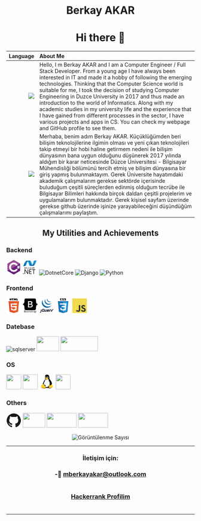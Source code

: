 <h1 align="center"> Berkay AKAR</h1>

<h1 align='center'> Hi there 👋</h1>

| **Language** | **About Me** |
| -------------: | :------------- |
| <img src="https://bewerbung.co/wp-content/uploads/2018/07/bewerbung-englisch.jpg" width='96'> | Hello, I m Berkay AKAR and I am a Computer Engineer / Full Stack Developer. From a young age I have always been interested in IT and made it a hobby of following the emerging technologies. Thinking that the Computer Science world is suitable for me, I took the decision of studying Computer Engineering in Duzce University in 2017 and thus made an introduction to the world of Informatics. Along with my academic studies in my university life and the experience that I have gained from different processes in the sector, I have various projects and apps in CS. You can check my webpage and GitHub profile to see them.|
| <img src="https://upload.wikimedia.org/wikipedia/commons/thumb/b/b4/Flag_of_Turkey.svg/1200px-Flag_of_Turkey.svg.png" width='96'>  |Merhaba, benim adım Berkay AKAR. Küçüklüğümden beri bilişim teknolojilerine ilgimin olması ve yeni çıkan teknolojileri takip etmeyi bir hobi haline getirmem nedeni ile bilişim dünyasının bana uygun olduğunu düşünerek 2017 yılında aldığım bir karar neticesinde Düzce Üniversitesi - Bilgisayar Mühendisliği bölümünü tercih etmiş ve bilişim dünyasına bir giriş yapmış bulunmaktayım. Gerek Üniversite hayatımdaki akademik çalışmalarım gerekse sektörde içerisinde buluduğum çeşitli süreçlerden edinmiş olduğum tecrübe ile Bilgisayar Bilimleri hakkında birçok daldan çeşitli projelerim ve uygulamalarım bulunmaktadır. Gerek kişisel sayfam üzerinde gerekse github üzerinde işinize yarayabileceğini düşündüğüm çalışmalarımı paylaştım. |


<h2 style="text-align: center;"> My Utilities and Achievements </h2>

  ### Backend
  <p align="left">
  <img src="https://raw.githubusercontent.com/devicons/devicon/master/icons//csharp/csharp-original.svg" alt="c#" width="40" height="40" />
  <img src="https://raw.githubusercontent.com/devicons/devicon/master/icons/dot-net/dot-net-original-wordmark.svg"alt="Dotnet Framework" width="40" height="40" />
  <img src="https://upload.wikimedia.org/wikipedia/commons/e/ee/.NET_Core_Logo.svg" alt="DotnetCore" width="40" height="40"/>
 <img src="https://www.vectorlogo.zone/logos/djangoproject/djangoproject-ar21.svg" alt="Django" width="60" height="40"/>
 <img src="https://upload.wikimedia.org/wikipedia/commons/c/c3/Python-logo-notext.svg" alt="Python" width="40" height="40"/>

  
 
  </p>
  
  ### Frontend
  <p align="left">
    <img src="https://raw.githubusercontent.com/devicons/devicon/master/icons/html5/html5-original-wordmark.svg" width="40" height="40" />
   <img src="https://raw.githubusercontent.com/devicons/devicon/master/icons/bootstrap/bootstrap-plain-wordmark.svg" alt="bootstrap" width="40" height="40"/>
    <img src="https://raw.githubusercontent.com/devicons/devicon/master/icons/jquery/jquery-original-wordmark.svg" width="40" height="40" />
  <img src="https://raw.githubusercontent.com/devicons/devicon/master/icons/css3/css3-original-wordmark.svg" width="40" height="40" />
    <img src="https://raw.githubusercontent.com/devicons/devicon/master/icons/javascript/javascript-original.svg" width="40" height="40" />
 </p>
  
  ### Datebase
  <p align="left">
  <img src="https://upload.wikimedia.org/wikipedia/de/thumb/8/8c/Microsoft_SQL_Server_Logo.svg/2000px-Microsoft_SQL_Server_Logo.svg.png" alt="sqlserver" width="40" height="40"/>
  <img src="https://upload.wikimedia.org/wikipedia/commons/5/50/Oracle_logo.svg" width="60" height="40" />
  <img src="https://upload.wikimedia.org/wikipedia/commons/9/93/MongoDB_Logo.svg" width="100" height="40">
 </p>
  
 ### OS
  <p align="left">
    <img src ="https://i0.wp.com/blog.ncce.org/wp-content/uploads/2017/04/microsoft-windows-logo-vector-download.jpg?fit=512%2C512" width="40" height="40" />
   <img src ="https://banner2.cleanpng.com/20180920/fol/kisspng-windows-server-2-12-logo-organization-brand-windows-server-5ba39cd715d540.3534964615374491750894.jpg" width="40" height="40" />
   <img src ="https://raw.githubusercontent.com/devicons/devicon/master/icons/linux/linux-original.svg" width="40" height="40" />
  <img src ="https://cdn2.iconfinder.com/data/icons/metro-uinvert-dock/256/OS_Apple.png" width="40" height="40" />
  </p>
  
  ### Others
   <p align="left">
  <img src="https://raw.githubusercontent.com/devicons/devicon/master/icons/github/github-original.svg" width="40" height="40" /> 
  <img src="https://upload.wikimedia.org/wikipedia/en/f/f4/Docker_logo.svg" width="60" height="40" /> 
 <img src="https://www.capgemini.com/de-de/wp-content/uploads/sites/5/2019/09/VMware_logo_gry_RGB_300dpi.jpg" width="80" height="40" />
  <img src="https://image.pngaaa.com/442/168442-middle.png" width="80" height="40" />


<p align="center"> <img src="https://komarev.com/ghpvc/?username=mberkayakardev" alt="Görüntülenme Sayısı" /> </p>

<hr>
<h3 align="center">İletişim için:<h3>
 
 <div align="center">
-📧 <a href="m.berkay.akar@gmail.com" aling="center">mberkayakar@outlook.com</a><br> <br> <br> 
 <a href="https://www.hackerrank.com/mberkayakar" aling="center"> Hackerrank Profilim </a><br> 

</div>
<br>
<hr>
 
 
